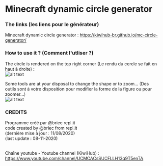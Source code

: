 # Minecraft dynamic circle generator

### The links (les liens pour le générateur)

Minecraft dynamic circle generator : https://kiwihub-br.github.io/mc-circle-generator/<br/>

### How to use it ? (Comment l'utliser ?)

The circle is rendered on the top right corner (Le rendu du cercle se fait en haut à droite) : <br/>
![alt text](https://github.com/KiwiHub-br/mc-circle-generator/blob/master/Capture_circle_gene.PNG?raw=true)<br/>

Some tools are at your disposal to change the shape or to zoom... (Des outils sont à votre disposition pour modifier la forme de la figure ou pour zoomer...)<br/>
![alt text](https://github.com/KiwiHub-br/mc-circle-generator/blob/master/capture_tool_gene.PNG?raw=true)<br/>

### CREDITS
  
  Programme créé par @briec repl.it<br/>
  code created by @briec from repl.it<br/>
  (dernière mise à jour : 11/08/2020)<br/>
  (last update : 08-11-2020)<br/><br/>

  Chaîne youtube - Youtube channel (KiwiHub) :<br/> 
  https://www.youtube.com/channel/UCMCACsSUCFLLH13q9T5enTA<br/><br/>
